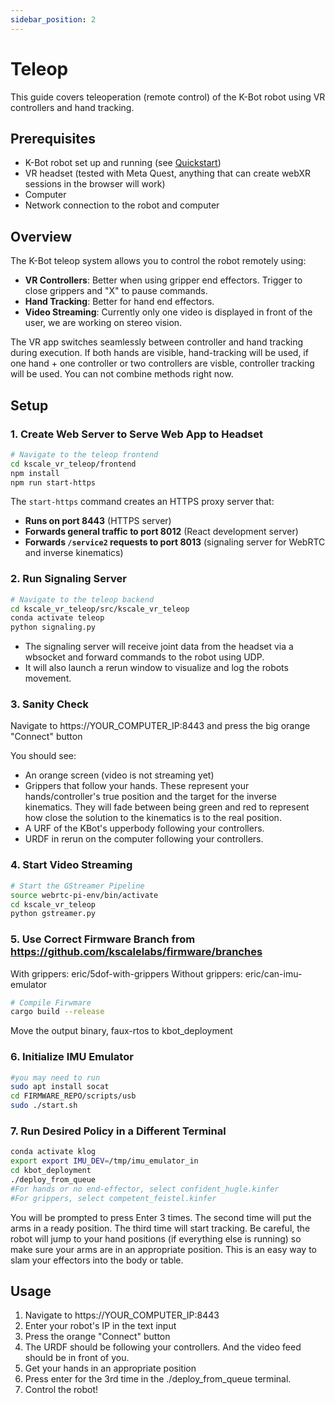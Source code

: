 ```yaml
---
sidebar_position: 2
---
```


# Teleop

This guide covers teleoperation (remote control) of the K-Bot robot using VR controllers and hand tracking.

## Prerequisites

- K-Bot robot set up and running (see [Quickstart](./quickstart.md))
- VR headset (tested with Meta Quest, anything that can create webXR sessions in the browser will work)
- Computer
- Network connection to the robot and computer

## Overview

The K-Bot teleop system allows you to control the robot remotely using:
- **VR Controllers**: Better when using gripper end effectors. Trigger to close grippers and "X" to pause commands.
- **Hand Tracking**: Better for hand end effectors.
- **Video Streaming**: Currently only one video is displayed in front of the user, we are working on stereo vision.

The VR app switches seamlessly between controller and hand tracking during execution. If both hands are visible, hand-tracking will be used, if one hand + one controller or two controllers are visble, controller tracking will be used. You can not combine methods right now. 

## Setup

### 1. Create Web Server to Serve Web App to Headset

```bash
# Navigate to the teleop frontend
cd kscale_vr_teleop/frontend
npm install
npm run start-https
```

The `start-https` command creates an HTTPS proxy server that:
- **Runs on port 8443** (HTTPS server)
- **Forwards general traffic to port 8012** (React development server)
- **Forwards `/service2` requests to port 8013** (signaling server for WebRTC and inverse kinematics)

### 2. Run Signaling Server
```bash
# Navigate to the teleop backend
cd kscale_vr_teleop/src/kscale_vr_teleop
conda activate teleop
python signaling.py
```
- The signaling server will receive joint data from the headset via a wbsocket and forward commands to the robot using UDP.
- It will also launch a rerun window to visualize and log the robots movement.

### 3. Sanity Check
Navigate to https://YOUR_COMPUTER_IP:8443 and press the big orange "Connect" button

You should see:
- An orange screen (video is not streaming yet)
- Grippers that follow your hands. These represent your hands/controller's true position and the target for the inverse kinematics. They will fade between being green and red to represent how close the solution to the kinematics is to the real position.
- A URF of the KBot's upperbody following your controllers.
- URDF in rerun on the computer following your controllers.


### 4. Start Video Streaming
```bash
# Start the GStreamer Pipeline
source webrtc-pi-env/bin/activate
cd kscale_vr_teleop
python gstreamer.py
```

### 5. Use Correct Firmware Branch from https://github.com/kscalelabs/firmware/branches
With grippers: eric/5dof-with-grippers
Without grippers: eric/can-imu-emulator

```bash
# Compile Firwmare
cargo build --release
```
Move the output binary, faux-rtos to kbot_deployment

### 6. Initialize IMU Emulator
```bash
#you may need to run
sudo apt install socat
cd FIRMWARE_REPO/scripts/usb
sudo ./start.sh
```

### 7. Run Desired Policy in a Different Terminal
```bash
conda activate klog
export export IMU_DEV=/tmp/imu_emulator_in
cd kbot_deployment
./deploy_from_queue
#For hands or no end-effector, select confident_hugle.kinfer
#For grippers, select competent_feistel.kinfer
```
You will be prompted to press Enter 3 times. The second time will put the arms in a ready position. The third time will start tracking. Be careful, the robot will jump to your hand positions (if everything else is running) so make sure your arms are in an appropriate position. This is an easy way to slam your effectors into the body or table.


## Usage
1. Navigate to https://YOUR_COMPUTER_IP:8443
2. Enter your robot's IP in the text input
3. Press the orange "Connect" button
4. The URDF should be following your controllers. And the video feed should be in front of you.
5. Get your hands in an appropriate position
6. Press enter for the 3rd time in the ./deploy_from_queue terminal.
7. Control the robot!